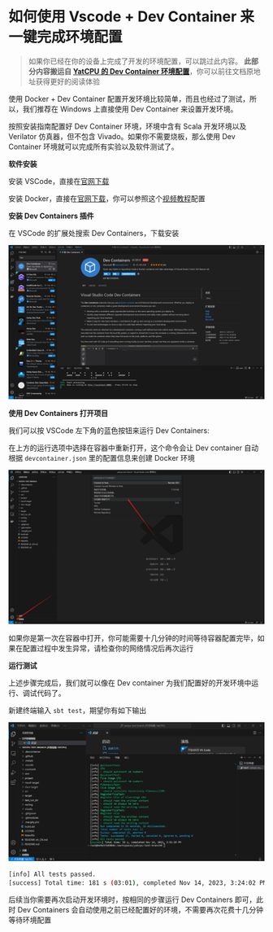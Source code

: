 # 如何使用 Vscode + Dev Container 来一键完成环境配置

> 如果你已经在你的设备上完成了开发的环境配置，可以跳过此内容。
> **此部分内容搬运自 [YatCPU 的 Dev Container 环境配置](http://tokisakix.cn/2023/11/14/%5BDocker%5D%20YatCPU%20%E7%9A%84%20Dev%20container%20%E7%8E%AF%E5%A2%83%E9%85%8D%E7%BD%AE/)**，你可以前往文档原地址获得更好的阅读体验

使用 Docker + Dev Container 配置开发环境比较简单，而且也经过了测试，所以，我们推荐在 Windows 上直接使用 Dev Container 来设置开发环境。

按照安装指南配置好 Dev Container 环境，环境中含有 Scala 开发环境以及 Verilator 仿真器，但不包含 Vivado。如果你不需要烧板，那么使用 Dev Container 环境就可以完成所有实验以及软件测试了。

**软件安装**

安装 VSCode，直接在[官网下载](https://code.visualstudio.com/)

安装 Docker，直接在[官网下载](https://www.docker.com/)，你可以参照这个[视频教程](https://docker.easydoc.net/doc/81170005/cCewZWoN/lTKfePfP)配置

**安装 Dev Containers 插件**

在 VSCode 的扩展处搜索 Dev Containers，下载安装

![image](asset/devcontainer1.png)

**使用 Dev Containers 打开项目**

我们可以按 VSCode 左下角的蓝色按钮来运行 Dev Containers:

在上方的运行选项中选择在容器中重新打开，这个命令会让 Dev container 自动根据 <code>devcontainer.json</code> 里的配置信息来创建 Docker 环境

![image](asset/devcontainer2.png)

如果你是第一次在容器中打开，你可能需要十几分钟的时间等待容器配置完毕，如果在配置过程中发生异常，请检查你的网络情况后再次运行

**运行测试**

上述步骤完成后，我们就可以像在 Dev container 为我们配置好的开发环境中运行、调试代码了。

新建终端输入 <code>sbt test</code>，期望你有如下输出

![image](asset/devcontainer3.png)

```bash
[info] All tests passed.
[success] Total time: 181 s (03:01), completed Nov 14, 2023, 3:24:02 PM
```

后续当你需要再次启动开发环境时，按相同的步骤运行 Dev Containers 即可，此时 Dev Containers 会自动使用之前已经配置好的环境，不需要再次花费十几分钟等待环境配置